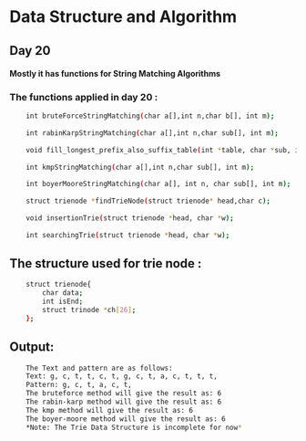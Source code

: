 # Data Structure and Algorithm

## Day 20

#### Mostly it has functions for String Matching Algorithms

### The functions applied in day 20 :
```sh
    int bruteForceStringMatching(char a[],int n,char b[], int m);
    
    int rabinKarpStringMatching(char a[],int n,char sub[], int m);
    
    void fill_longest_prefix_also_suffix_table(int *table, char *sub, int s);
    
    int kmpStringMatching(char a[],int n,char sub[], int m);
    
    int boyerMooreStringMatching(char a[], int n, char sub[], int m);
    
    struct trienode *findTrieNode(struct trienode* head,char c);
    
    void insertionTrie(struct trienode *head, char *w);
    
    int searchingTrie(struct trienode *head, char *w);
```

## The structure used for trie node :
```sh
    struct trienode{
        char data;
        int isEnd;
        struct trinode *ch[26];
    };
```

## Output:
```sh
    The Text and pattern are as follows:
    Text: g, c, t, t, c, t, g, c, t, a, c, t, t, t, 
    Pattern: g, c, t, a, c, t, 
    The bruteforce method will give the result as: 6
    The rabin-karp method will give the result as: 6
    The kmp method will give the result as: 6
    The boyer-moore method will give the result as: 6
    *Note: The Trie Data Structure is incomplete for now*
```